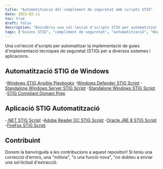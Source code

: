 ```yaml
---
title: "Automatització del compliment de seguretat amb scripts STIG"
date: 2023-02-11
toc: true
draft: false
description: "Descobriu una col·lecció d'scripts STIG per automatitzar el compliment de seguretat per a Windows i aplicacions populars, com ara .NET, Adobe Reader DC i Oracle JRE 8."
tags: ["Guions STIG", "compliment de seguretat", "automatització", "Windows", "aplicacions", ".NET", "Adobe Reader DC", "Oracle JRE 8", "FireFox", "Llibres de jugades Ansible", "preparació del domini", "Windows Defender", "seguretat cibernètica", "guió", "Compliment STIG", "gestió de la configuració", "seguretat informàtica", "gestió de pegats", "administració del sistema"]
---
```



Una col·lecció d'scripts per automatitzar la implementació de guies d'implementació tècniques de seguretat (STIG) per a diversos sistemes i aplicacions.

## Automatització STIG de Windows

-[Windows STIG Ansible Playbooks](https://github.com/simeononsecurity/Windows_STIG_Ansible)
-[Windows Defender STIG Script](https://github.com/simeononsecurity/Windows-Defender-STIG-Script)
-[Standalone Windows Server STIG Script](https://github.com/simeononsecurity/Standalone-Windows-Server-STIG-Script)
-[Standalone Windows STIG Script](https://github.com/simeononsecurity/Standalone-Windows-STIG-Script)
-[STIG Compliant Domain Prep](https://github.com/simeononsecurity/STIG-Compliant-Domain-Prep)

## Aplicació STIG Automatització

-[.NET STIG Script](https://github.com/simeononsecurity/.NET-STIG-Script)
-[Adobe Reader DC STIG Script](https://github.com/simeononsecurity/Adobe-Reader-DC-STIG-Script)
-[Oracle JRE 8 STIG Script](https://github.com/simeononsecurity/Oracle-JRE-8-STIG-Script)
-[FireFox STIG Script](https://github.com/simeononsecurity/FireFox-STIG-Script)


## Contribuint

Donem la benvinguda a les contribucions a aquest repositori! Si teniu una correcció d'errors, una "millora", "o una funció nova", "no dubteu a enviar una sol·licitud d'extracció.
